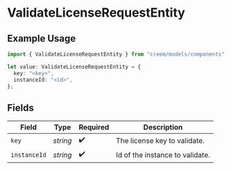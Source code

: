 # ValidateLicenseRequestEntity

## Example Usage

```typescript
import { ValidateLicenseRequestEntity } from "creem/models/components";

let value: ValidateLicenseRequestEntity = {
  key: "<key>",
  instanceId: "<id>",
};
```

## Fields

| Field                           | Type                            | Required                        | Description                     |
| ------------------------------- | ------------------------------- | ------------------------------- | ------------------------------- |
| `key`                           | *string*                        | :heavy_check_mark:              | The license key to validate.    |
| `instanceId`                    | *string*                        | :heavy_check_mark:              | Id of the instance to validate. |